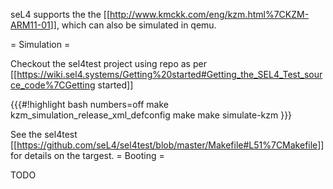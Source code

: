 seL4 supports the the
\[\[<http://www.kmckk.com/eng/kzm.html%7CKZM-ARM11-01>\]\], which can
also be simulated in qemu.

= Simulation =

Checkout the sel4test project using repo as per
\[\[<https://wiki.sel4.systems/Getting%20started#Getting_the_SEL4_Test_source_code%7CGetting>
started\]\]

{{{\#!highlight bash numbers=off make
kzm\_simulation\_release\_xml\_defconfig make make simulate-kzm }}}

See the sel4test
\[\[<https://github.com/seL4/sel4test/blob/master/Makefile#L51%7CMakefile>\]\]
for details on the targest. = Booting =

TODO
